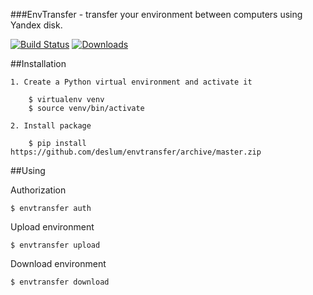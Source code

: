 
###EnvTransfer - transfer your environment between computers using Yandex disk.

[![Build Status](https://travis-ci.org/deslum/EnvTransfer.svg)](https://travis-ci.org/deslum/EnvTransfer)
[![Downloads](https://pypip.in/d/EnvTransfer/badge.svg)](https://pypi.python.org/pypi/EnvTransfer)


##Installation

``` 
1. Create a Python virtual environment and activate it

    $ virtualenv venv
    $ source venv/bin/activate

2. Install package

    $ pip install https://github.com/deslum/envtransfer/archive/master.zip
``` 

##Using

  Authorization

``` 
$ envtransfer auth
``` 

  Upload environment

``` 
$ envtransfer upload
``` 

  Download environment

``` 
$ envtransfer download
``` 

